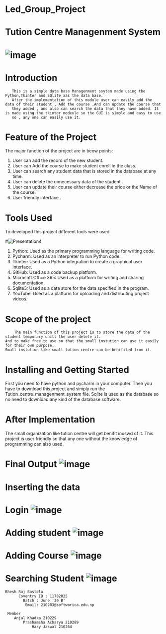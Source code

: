 # Led_Group_Project
                                                      
                                                      
#                                                             Tution Centre Managenment System 
#   ![image](https://user-images.githubusercontent.com/85820273/133793330-ecbef2ab-6bfc-4f71-9e35-f7394f0d0b89.png)

#    Introduction
       This is a simple data base Managenment ssytem made using the Python,Tkinter and SQlite aas the data base. 
       After the implementation of this module user can easily add the data of their student , Add the course ,And can update the course that 
       they added , and also can search the data that they have added. It is made using the tkinter modeule so the GUI is simple and easy to use 
       so , any one can easily use it.


#       Feature of the Project
 The major function of the project are in beow points:
 1. User can add the record of the new student.
 2. User can Add the course to make student enroll in the class.
 3. User can search any student data that is stored in the database at any time.
 4. User can delete the unnecessary data of the student .
 5. User can update their course either decrease the price or the Name of the course.
 6. User friendly interface .
 
 
 #  Tools Used 
   To developed this project different tools were used 
   
#![Presentation4](https://user-images.githubusercontent.com/85820273/133790024-ee448cc6-09a4-45c1-853a-c157e37b9461.jpg)

 
 1. Python: Used as the primary programming language for writing code. 
 2. Pycharm: Used as an interpreter to run Python code. 
 3. Tkinter: Used as a Python integration to create a graphical user interface. 
 4. GitHub: Used as a code backup platform. 
 5. Microsoft Office 365: Used as a platform for writing and sharing documentation. 
 6. Sqlite3: Used as a data store for the data specified in the program. 
 7. YouTube: Used as a platform for uploading and distributing project videos.


# Scope of the project
        The main function of this project is to store the data of the student temporary unitl the user delete it.
    And to make free to use so that the small instution can use it easily for their own purpose. 
    Small instution like small tution centre can be benifited from it.
    
# Installing and Getting Started
   First you need to have python and pycharm in your computer.
   Then you have to download this project and simply run the Tution_centre_managenment_system file.
   Sqlite is used as the database so no need to download any kind of the database software.
   
# After Implementation
  The small organization like tution centre will get benifit inuswd of it. 
  This project is user friendly so that any one without the knowledge of programming can also used.
  

# Final Output  ![image](https://user-images.githubusercontent.com/85820273/133794187-cca496a1-c5ed-4f2e-8404-b10cf8f3f6ba.png)


# Inserting the data 
   # Login   ![image](https://user-images.githubusercontent.com/85820273/133794319-a1ad27a6-7c59-42e9-979f-cbf72d82d802.png)
 # Adding student  ![image](https://user-images.githubusercontent.com/85820273/133794384-53b050e0-0420-4154-a816-28314e1a6d14.png)

   # Adding Course   ![image](https://user-images.githubusercontent.com/85820273/133794447-6b8aab3b-7d28-4b27-90eb-c983c5b80f70.png)
# Searching Student    ![image](https://user-images.githubusercontent.com/85820273/133794557-108ff824-a5fa-48c8-ad34-77a3b7865b08.png)


    Bhesh Raj Bastola
          Coventry ID : 11782025
            Batch : June '30 B'
             Email: 210203@softwarica.edu.np

     Member
        Anjal Khadka 210229
            Prashamsha Acharya 210289
                Hary Jaswal 210264
   
